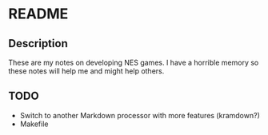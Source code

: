 # README


## Description

These are my notes on developing NES games. I have a horrible memory so these notes will help me and might help others.


## TODO

- Switch to another Markdown processor with more features (kramdown?)
- Makefile
